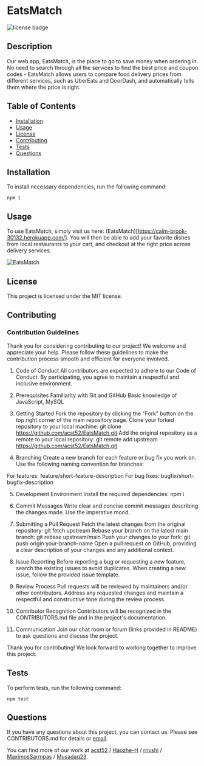 # EatsMatch
![license badge](https://img.shields.io/badge/license-MIT-brightgreen)

## Description

Our web app, EatsMatch, is the place to go to save money when ordering in. No need to search through all the services to find the best price and coupon codes - EatsMatch allows users to compare food delivery prices from different services, such as UberEats and DoorDash, and automatically tells them where the price is right.

## Table of Contents

* [Installation](#installation)
* [Usage](#usage)
* [License](#license)
* [Contributing](#contributing)
* [Tests](#tests)
* [Questions](#questions)

## Installation

To install necessary dependencies, run the following command: 
```
npm i
```

## Usage

To use EatsMatch, simply visit us here: (EatsMatch)[https://calm-brook-30132.herokuapp.com/]. You will then be able to add your favorite dishes from local restaurants to your cart, and checkout at the right price across delivery services.

![EatsMatch](https://user-images.githubusercontent.com/116177485/226500830-bc4e8549-ffc2-47e3-b59a-a55934cfe8ee.png)

## License

This project is licensed under the MIT license.

## Contributing

### Contribution Guidelines

Thank you for considering contributing to our project! We welcome and appreciate your help. Please follow these guidelines to make the contribution process smooth and efficient for everyone involved.

1. Code of Conduct
All contributors are expected to adhere to our Code of Conduct. By participating, you agree to maintain a respectful and inclusive environment.

2. Prerequisites
Familiarity with Git and GitHub
Basic knowledge of JavaScript, MySQL

3. Getting Started
Fork the repository by clicking the "Fork" button on the top right corner of the main repository page.
Clone your forked repository to your local machine: git clone <https://github.com/acst52/EatsMatch.git>
Add the original repository as a remote to your local repository: git remote add upstream <https://github.com/acst52/EatsMatch.git>

4. Branching
Create a new branch for each feature or bug fix you work on. Use the following naming convention for branches:

For features: feature/short-feature-description
For bug fixes: bugfix/short-bugfix-description

5. Development Environment
Install the required dependencies: npm i

6. Commit Messages
Write clear and concise commit messages describing the changes made. Use the imperative mood.

7. Submitting a Pull Request
Fetch the latest changes from the original repository: git fetch upstream
Rebase your branch on the latest main branch: git rebase upstream/main
Push your changes to your fork: git push origin your-branch-name
Open a pull request on GitHub, providing a clear description of your changes and any additional context.

8. Issue Reporting
Before reporting a bug or requesting a new feature, search the existing issues to avoid duplicates. When creating a new issue, follow the provided issue template.

9. Review Process
Pull requests will be reviewed by maintainers and/or other contributors. Address any requested changes and maintain a respectful and constructive tone during the review process.

10. Contributor Recognition
Contributors will be recognized in the CONTRIBUTORS.md file and in the project's documentation.

11. Communication
Join our chat room or forum (links provided in README) to ask questions and discuss the project.

Thank you for contributing! We look forward to working together to improve this project.

## Tests

To perform tests, run the following command: 
```
npm test
```

## Questions

If you have any questions about this project, you can contact us. Please see CONTRIBUTORS.md for details or [email](mailto:acst52@gmail.com).

You can find more of our work at [acst52](https://github.com/acst52/) / [Haozhe-H](https://github.com/Haozhe-H) / [rnvshi](https://github.com/rnvshi) / [MaximosSarmpas](https://github.com/MaximosSarmpas) / [Musadaq23](https://github.com/Musadaq23).
